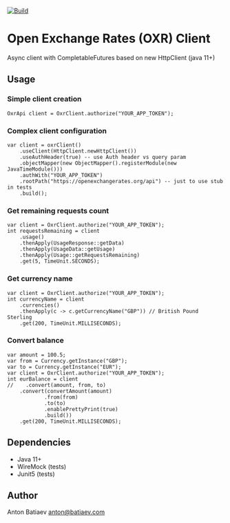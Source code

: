 [![Build](https://github.com/fintecy/oxr-client/actions/workflows/gradle.yml/badge.svg?branch=main)](https://github.com/fintecy/oxr-client/actions/workflows/gradle.yml)

# Open Exchange Rates (OXR) Client

Async client with CompletableFutures based on new HttpClient (java 11+)

## Usage
### Simple client creation
`OxrApi client = OxrClient.authorize("YOUR_APP_TOKEN");`
### Complex client configuration
```
var client = oxrClient()
    .useClient(HttpClient.newHttpClient())
    .useAuthHeader(true) -- use Auth header vs query param
    .objectMapper(new ObjectMapper().registerModule(new JavaTimeModule()))
    .authWith("YOUR_APP_TOKEN")
    .rootPath("https://openexchangerates.org/api") -- just to use stub in tests
    .build();
```

### Get remaining requests count
```
var client = OxrClient.authorize("YOUR_APP_TOKEN");
int requestsRemaining = client
    .usage()
    .thenApply(UsageResponse::getData)
    .thenApply(UsageData::getUsage)
    .thenApply(Usage::getRequestsRemaining)
    .get(5, TimeUnit.SECONDS);
```

### Get currency name
```
var client = OxrClient.authorize("YOUR_APP_TOKEN");
int currencyName = client
    .currencies()
    .thenApply(c -> c.getCurrencyName("GBP")) // British Pound Sterling
    .get(200, TimeUnit.MILLISECONDS);
```

### Convert balance
```
var amount = 100.5;
var from = Currency.getInstance("GBP");
var to = Currency.getInstance("EUR");
var client = OxrClient.authorize("YOUR_APP_TOKEN");
int eurBalance = client
//    .convert(amount, from, to)
    .convert(convertAmount(amount)
            .from(from)
            .to(to)
            .enablePrettyPrint(true)
            .build())
    .get(200, TimeUnit.MILLISECONDS);
```

## Dependencies
- Java 11+
- WireMock (tests)
- Junit5 (tests)

## Author
Anton Batiaev <anton@batiaev.com>

